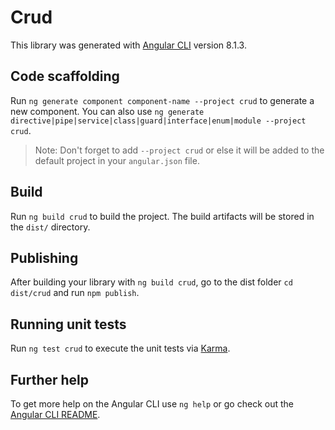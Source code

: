 # Crud

This library was generated with [Angular CLI](https://github.com/angular/angular-cli) version 8.1.3.

## Code scaffolding

Run `ng generate component component-name --project crud` to generate a new component. You can also use `ng generate directive|pipe|service|class|guard|interface|enum|module --project crud`.

> Note: Don't forget to add `--project crud` or else it will be added to the default project in your `angular.json` file.

## Build

Run `ng build crud` to build the project. The build artifacts will be stored in the `dist/` directory.

## Publishing

After building your library with `ng build crud`, go to the dist folder `cd dist/crud` and run `npm publish`.

## Running unit tests

Run `ng test crud` to execute the unit tests via [Karma](https://karma-runner.github.io).

## Further help

To get more help on the Angular CLI use `ng help` or go check out the [Angular CLI README](https://github.com/angular/angular-cli/blob/master/README.md).
